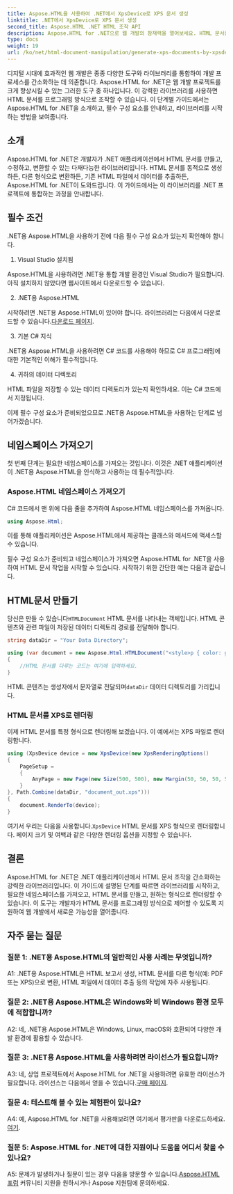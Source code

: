 ```yaml
---
title: Aspose.HTML을 사용하여 .NET에서 XpsDevice로 XPS 문서 생성
linktitle: .NET에서 XpsDevice로 XPS 문서 생성
second_title: Aspose.HTML .NET HTML 조작 API
description: Aspose.HTML for .NET으로 웹 개발의 잠재력을 열어보세요. HTML 문서를 쉽게 만들고, 변환하고, 조작하세요.
type: docs
weight: 19
url: /ko/net/html-document-manipulation/generate-xps-documents-by-xpsdevice/
---
```


디지털 시대에 효과적인 웹 개발은 종종 다양한 도구와 라이브러리를 통합하여 개발 프로세스를 간소화하는 데 의존합니다. Aspose.HTML for .NET은 웹 개발 프로젝트를 크게 향상시킬 수 있는 그러한 도구 중 하나입니다. 이 강력한 라이브러리를 사용하면 HTML 문서를 프로그래밍 방식으로 조작할 수 있습니다. 이 단계별 가이드에서는 Aspose.HTML for .NET을 소개하고, 필수 구성 요소를 안내하고, 라이브러리를 시작하는 방법을 보여줍니다.

## 소개

Aspose.HTML for .NET은 개발자가 .NET 애플리케이션에서 HTML 문서를 만들고, 수정하고, 변환할 수 있는 다재다능한 라이브러리입니다. HTML 문서를 동적으로 생성하든, 다른 형식으로 변환하든, 기존 HTML 파일에서 데이터를 추출하든, Aspose.HTML for .NET이 도와드립니다. 이 가이드에서는 이 라이브러리를 .NET 프로젝트에 통합하는 과정을 안내합니다.

## 필수 조건

.NET용 Aspose.HTML을 사용하기 전에 다음 필수 구성 요소가 있는지 확인해야 합니다.

1. Visual Studio 설치됨

Aspose.HTML을 사용하려면 .NET용 통합 개발 환경인 Visual Studio가 필요합니다. 아직 설치하지 않았다면 웹사이트에서 다운로드할 수 있습니다.

2. .NET용 Aspose.HTML

 시작하려면 .NET용 Aspose.HTML이 있어야 합니다. 라이브러리는 다음에서 다운로드할 수 있습니다.[다운로드 페이지](https://releases.aspose.com/html/net/).

3. 기본 C# 지식

.NET용 Aspose.HTML을 사용하려면 C# 코드를 사용해야 하므로 C# 프로그래밍에 대한 기본적인 이해가 필수적입니다.

4. 귀하의 데이터 디렉토리

HTML 파일을 저장할 수 있는 데이터 디렉토리가 있는지 확인하세요. 이는 C# 코드에서 지정됩니다.

이제 필수 구성 요소가 준비되었으므로 .NET용 Aspose.HTML을 사용하는 단계로 넘어가겠습니다.

## 네임스페이스 가져오기

첫 번째 단계는 필요한 네임스페이스를 가져오는 것입니다. 이것은 .NET 애플리케이션이 .NET용 Aspose.HTML을 인식하고 사용하는 데 필수적입니다.

### Aspose.HTML 네임스페이스 가져오기

C# 코드에서 맨 위에 다음 줄을 추가하여 Aspose.HTML 네임스페이스를 가져옵니다.

```csharp
using Aspose.Html;
```

이를 통해 애플리케이션은 Aspose.HTML에서 제공하는 클래스와 메서드에 액세스할 수 있습니다.

필수 구성 요소가 준비되고 네임스페이스가 가져오면 Aspose.HTML for .NET을 사용하여 HTML 문서 작업을 시작할 수 있습니다. 시작하기 위한 간단한 예는 다음과 같습니다.

## HTML문서 만들기

 당신은 만들 수 있습니다`HTMLDocument` HTML 문서를 나타내는 객체입니다. HTML 콘텐츠와 관련 파일이 저장된 데이터 디렉토리 경로를 전달해야 합니다.

```csharp
string dataDir = "Your Data Directory";

using (var document = new Aspose.Html.HTMLDocument("<style>p { color: green; }</style><p>my first paragraph</p>", dataDir))
{
    //HTML 문서를 다루는 코드는 여기에 입력하세요.
}
```

 HTML 콘텐츠는 생성자에서 문자열로 전달되며`dataDir` 데이터 디렉토리를 가리킵니다.

### HTML 문서를 XPS로 렌더링

이제 HTML 문서를 특정 형식으로 렌더링해 보겠습니다. 이 예에서는 XPS 파일로 렌더링합니다.

```csharp
using (XpsDevice device = new XpsDevice(new XpsRenderingOptions()
{
    PageSetup =
    {
        AnyPage = new Page(new Size(500, 500), new Margin(50, 50, 50, 50))
    }
}, Path.Combine(dataDir, "document_out.xps")))
{
    document.RenderTo(device);
}
```

 여기서 우리는 다음을 사용합니다.`XpsDevice` HTML 문서를 XPS 형식으로 렌더링합니다. 페이지 크기 및 여백과 같은 다양한 렌더링 옵션을 지정할 수 있습니다.

## 결론

Aspose.HTML for .NET은 .NET 애플리케이션에서 HTML 문서 조작을 간소화하는 강력한 라이브러리입니다. 이 가이드에 설명된 단계를 따르면 라이브러리를 시작하고, 필요한 네임스페이스를 가져오고, HTML 문서를 만들고, 원하는 형식으로 렌더링할 수 있습니다. 이 도구는 개발자가 HTML 문서를 프로그래밍 방식으로 제어할 수 있도록 지원하여 웹 개발에서 새로운 가능성을 열어줍니다.

## 자주 묻는 질문

### 질문 1: .NET용 Aspose.HTML의 일반적인 사용 사례는 무엇입니까?

A1: .NET용 Aspose.HTML은 HTML 보고서 생성, HTML 문서를 다른 형식(예: PDF 또는 XPS)으로 변환, HTML 파일에서 데이터 추출 등의 작업에 자주 사용됩니다.

### 질문 2: .NET용 Aspose.HTML은 Windows와 비 Windows 환경 모두에 적합합니까?

A2: 네, .NET용 Aspose.HTML은 Windows, Linux, macOS와 호환되어 다양한 개발 환경에 활용할 수 있습니다.

### 질문 3: .NET용 Aspose.HTML을 사용하려면 라이선스가 필요합니까?

 A3: 네, 상업 프로젝트에서 Aspose.HTML for .NET을 사용하려면 유효한 라이선스가 필요합니다. 라이선스는 다음에서 얻을 수 있습니다.[구매 페이지](https://purchase.aspose.com/buy).

### 질문 4: 테스트해 볼 수 있는 체험판이 있나요?

 A4: 예, Aspose.HTML for .NET을 사용해보려면 여기에서 평가판을 다운로드하세요.[여기](https://releases.aspose.com/).

### 질문 5: Aspose.HTML for .NET에 대한 지원이나 도움을 어디서 찾을 수 있나요?

 A5: 문제가 발생하거나 질문이 있는 경우 다음을 방문할 수 있습니다.[Aspose.HTML 포럼](https://forum.aspose.com/) 커뮤니티 지원을 원하시거나 Aspose 지원팀에 문의하세요.